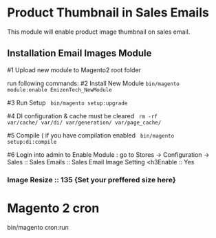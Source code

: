 # Product Thumbnail in Sales Emails

This module will enable product image thumbnail on sales email. 

<h2>Installation Email Images Module</h2>

#1 Upload new module to Magento2 root folder

run following commands:
#2 Install New Module
<code>bin/magento module:enable EmizenTech_NewModule</code>

#3 Run Setup
<code> bin/magento setup:upgrade</code>


#4 DI configuration & cache must be cleared
<code>	rm -rf var/cache/ var/di/ var/generation/ var/page_cache/</code>
	
#5 Compile ( if you have compilation enabled
<code>	bin/magento setup:di:compile </code>
	
#6 Login into admin 
to Enable Module : go to 
Stores -> Configuration -> 
Sales :: Sales Emails :: Sales Email Image Setting
<h3Enable :: Yes</h3>
<h3>Image Resize	:: 135 {Set your preffered size here}</h3>



	
	
# Magento 2 cron
 bin/magento cron:run 
 
